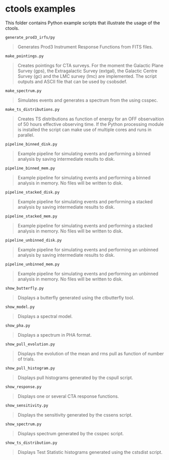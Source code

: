 ctools examples
===============

This folder contains Python example scripts that illustrate the usage of
the ctools.

`generate_prod3_irfs/py`
>  Generates Prod3 Instrument Response Functions from FITS files.

`make_pointings.py`
>  Creates pointings for CTA surveys. For the moment the Galactic Plane
>  Survey (gps), the Extragalactic Survey (extgal), the Galactic Centre
>  Survey (gc) and the LMC survey (lmc) are implemented. The script outputs
>  and ASCII file that can be used by csobsdef.

`make_spectrum.py`
>  Simulates events and generates a spectrum from the using csspec.

`make_ts_distributions.py`
>  Creates TS distributions as function of energy for an OFF observaition
>  of 50 hours effective observing time. If the Python processing module is
>  installed the script can make use of multiple cores and runs in parallel.

`pipeline_binned_disk.py`
>  Example pipeline for simulating events and performing a binned analysis
>  by saving intermediate results to disk.

`pipeline_binned_mem.py`
>  Example pipeline for simulating events and performing a binned analysis
>  in memory. No files will be written to disk.

`pipeline_stacked_disk.py`
>  Example pipeline for simulating events and performing a stacked analysis
>  by saving intermediate results to disk.

`pipeline_stacked_mem.py`
>  Example pipeline for simulating events and performing a stacked analysis
>  in memory. No files will be written to disk.

`pipeline_unbinned_disk.py`
>  Example pipeline for simulating events and performing an unbinned analysis
>  by saving intermediate results to disk.

`pipeline_unbinned_mem.py`
>  Example pipeline for simulating events and performing an unbinned analysis
>  in memory. No files will be written to disk.

`show_butterfly.py`
>  Displays a butterfly generated using the ctbutterfly tool.

`show_model.py`
>  Displays a spectral model.

`show_pha.py`
>  Displays a spectrum in PHA format.

`show_pull_evolution.py`
>  Displays the evolution of the mean and rms pull as function of number of
>  trials.

`show_pull_histogram.py`
>  Displays pull histograms generated by the cspull script.

`show_response.py`
>  Displays one or several CTA response functions.

`show_sensitivity.py`
>  Displays the sensitivity generated by the cssens script.

`show_spectrum.py`
>  Displays spectrum generated by the csspec script.

`show_ts_distribution.py`
>  Displays Test Statistic histograms generated using the cstsdist script.
